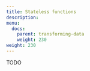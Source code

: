 ```yaml
---
title: Stateless functions
description:
menu:
  docs:
    parent: transforming-data
    weight: 230
weight: 230
---
```


TODO

